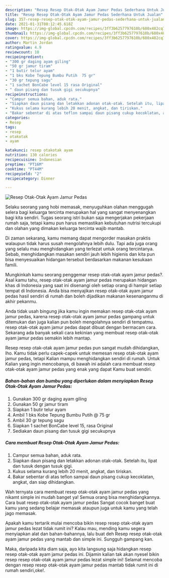 ```yaml
---
description: "Resep Resep Otak-Otak Ayam Jamur Pedas Sederhana Untuk Jualan"
title: "Resep Resep Otak-Otak Ayam Jamur Pedas Sederhana Untuk Jualan"
slug: 357-resep-resep-otak-otak-ayam-jamur-pedas-sederhana-untuk-jualan
date: 2021-01-31T08:12:45.618Z
image: https://img-global.cpcdn.com/recipes/3ff3b6257797610b/680x482cq70/resep-otak-otak-ayam-jamur-pedas-foto-resep-utama.jpg
thumbnail: https://img-global.cpcdn.com/recipes/3ff3b6257797610b/680x482cq70/resep-otak-otak-ayam-jamur-pedas-foto-resep-utama.jpg
cover: https://img-global.cpcdn.com/recipes/3ff3b6257797610b/680x482cq70/resep-otak-otak-ayam-jamur-pedas-foto-resep-utama.jpg
author: Martin Jordan
ratingvalue: 4.9
reviewcount: 10
recipeingredient:
- "300 gr daging ayam giling"
- "50 gr jamur tiram"
- "1 butir telur ayam"
- "1 bks Kobe Tepung Bumbu Putih  75 gr"
- "30 gr tepung sagu"
- "1 sachet BonCabe level 15 rasa Original"
- " daun pisang dan tusuk gigi secukupnya"
recipeinstructions:
- "Campur semua bahan, aduk rata."
- "Siapkan daun pisang dan letakkan adonan otak-otak. Setelah itu, lipat dan tusuk dengan tusuk gigi."
- "Kukus selama kurang lebih 20 menit, angkat, dan tiriskan."
- "Bakar sebentar di atas teflon sampai daun pisang cukup kecoklatan, angkat, dan siap dihidangkan."
categories:
- Resep
tags:
- resep
- otakotak
- ayam

katakunci: resep otakotak ayam 
nutrition: 130 calories
recipecuisine: Indonesian
preptime: "PT16M"
cooktime: "PT44M"
recipeyield: "2"
recipecategory: Dinner

---
```



![Resep Otak-Otak Ayam Jamur Pedas](https://img-global.cpcdn.com/recipes/3ff3b6257797610b/680x482cq70/resep-otak-otak-ayam-jamur-pedas-foto-resep-utama.jpg)

Selaku seorang yang hobi memasak, menyuguhkan olahan menggugah selera bagi keluarga tercinta merupakan hal yang sangat menyenangkan bagi kita sendiri. Tugas seorang istri bukan saja mengerjakan pekerjaan rumah saja, tetapi kamu pun harus memastikan kebutuhan nutrisi tercukupi dan olahan yang dimakan keluarga tercinta wajib mantab.

Di zaman  sekarang, kamu memang dapat mengorder masakan praktis walaupun tidak harus susah mengolahnya lebih dulu. Tapi ada juga orang yang selalu mau menghidangkan yang terlezat untuk orang tercintanya. Sebab, menghidangkan masakan sendiri jauh lebih higienis dan kita pun bisa menyesuaikan hidangan tersebut berdasarkan makanan kesukaan famili. 



Mungkinkah kamu seorang penggemar resep otak-otak ayam jamur pedas?. Asal kamu tahu, resep otak-otak ayam jamur pedas merupakan hidangan khas di Indonesia yang saat ini disenangi oleh setiap orang di hampir setiap tempat di Indonesia. Anda bisa menyajikan resep otak-otak ayam jamur pedas hasil sendiri di rumah dan boleh dijadikan makanan kesenanganmu di akhir pekanmu.

Anda tidak usah bingung jika kamu ingin memakan resep otak-otak ayam jamur pedas, karena resep otak-otak ayam jamur pedas gampang untuk ditemukan dan juga kalian pun boleh mengolahnya sendiri di tempatmu. resep otak-otak ayam jamur pedas dapat dibuat dengan bermacam cara. Sekarang ada banyak sekali cara kekinian yang membuat resep otak-otak ayam jamur pedas semakin lebih mantap.

Resep resep otak-otak ayam jamur pedas pun sangat mudah dihidangkan, lho. Kamu tidak perlu capek-capek untuk memesan resep otak-otak ayam jamur pedas, tetapi Kalian mampu menghidangkan sendiri di rumah. Untuk Kalian yang ingin mencobanya, di bawah ini adalah cara membuat resep otak-otak ayam jamur pedas yang enak yang dapat Kamu buat sendiri.

<!--inarticleads1-->

##### Bahan-bahan dan bumbu yang diperlukan dalam menyiapkan Resep Otak-Otak Ayam Jamur Pedas:

1. Gunakan 300 gr daging ayam giling
1. Gunakan 50 gr jamur tiram
1. Siapkan 1 butir telur ayam
1. Ambil 1 bks Kobe Tepung Bumbu Putih @ 75 gr
1. Ambil 30 gr tepung sagu
1. Siapkan 1 sachet BonCabe level 15, rasa Original
1. Sediakan  daun pisang dan tusuk gigi secukupnya




<!--inarticleads2-->

##### Cara membuat Resep Otak-Otak Ayam Jamur Pedas:

1. Campur semua bahan, aduk rata.
1. Siapkan daun pisang dan letakkan adonan otak-otak. Setelah itu, lipat dan tusuk dengan tusuk gigi.
1. Kukus selama kurang lebih 20 menit, angkat, dan tiriskan.
1. Bakar sebentar di atas teflon sampai daun pisang cukup kecoklatan, angkat, dan siap dihidangkan.




Wah ternyata cara membuat resep otak-otak ayam jamur pedas yang nikamt simple ini mudah banget ya! Semua orang bisa menghidangkannya. Cara buat resep otak-otak ayam jamur pedas Sangat cocok banget buat kamu yang sedang belajar memasak ataupun juga untuk kamu yang telah jago memasak.

Apakah kamu tertarik mulai mencoba bikin resep resep otak-otak ayam jamur pedas lezat tidak rumit ini? Kalau mau, mending kamu segera menyiapkan alat dan bahan-bahannya, lalu buat deh Resep resep otak-otak ayam jamur pedas yang mantab dan simple ini. Sungguh gampang kan. 

Maka, daripada kita diam saja, ayo kita langsung saja hidangkan resep resep otak-otak ayam jamur pedas ini. Dijamin kalian tak akan nyesel bikin resep resep otak-otak ayam jamur pedas lezat simple ini! Selamat mencoba dengan resep resep otak-otak ayam jamur pedas mantab tidak rumit ini di rumah sendiri,oke!.

